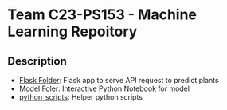 # Team C23-PS153 - Machine Learning Repoitory
## Description
- [Flask Folder](https://github.com/arsyaninsa/capstone-ml/tree/main/flask): Flask app to serve API request to predict plants
- [Model Foler](https://github.com/arsyaninsa/capstone-ml/tree/main/models): Interactive Python Notebook for model
- [python_scripts](https://github.com/arsyaninsa/capstone-ml/tree/main/python_scripts): Helper python scripts



